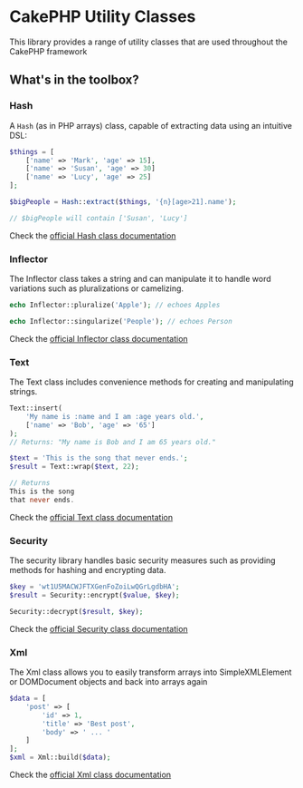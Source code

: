 # CakePHP Utility Classes

This library provides a range of utility classes that are used throughout the CakePHP framework

## What's in the toolbox?

### Hash

A ``Hash`` (as in PHP arrays) class, capable of extracting data using an intuitive DSL:

```php
$things = [
    ['name' => 'Mark', 'age' => 15],
    ['name' => 'Susan', 'age' => 30]
    ['name' => 'Lucy', 'age' => 25]
];

$bigPeople = Hash::extract($things, '{n}[age>21].name');

// $bigPeople will contain ['Susan', 'Lucy']
```

Check the [official Hash class documentation](http://book.cakephp.org/3.0/en/core-libraries/hash.html)

### Inflector

The Inflector class takes a string and can manipulate it to handle word variations
such as pluralizations or camelizing.

```php
echo Inflector::pluralize('Apple'); // echoes Apples

echo Inflector::singularize('People'); // echoes Person
```

Check the [official Inflector class documentation](http://book.cakephp.org/3.0/en/core-libraries/inflector.html)

### Text

The Text class includes convenience methods for creating and manipulating strings.

```php
Text::insert(
    'My name is :name and I am :age years old.',
    ['name' => 'Bob', 'age' => '65']
);
// Returns: "My name is Bob and I am 65 years old."

$text = 'This is the song that never ends.';
$result = Text::wrap($text, 22);

// Returns
This is the song
that never ends.
```

Check the [official Text class documentation](http://book.cakephp.org/3.0/en/core-libraries/text.html)

### Security

The security library handles basic security measures such as providing methods for hashing and encrypting data.

```php
$key = 'wt1U5MACWJFTXGenFoZoiLwQGrLgdbHA';
$result = Security::encrypt($value, $key);

Security::decrypt($result, $key);
```

Check the [official Security class documentation](http://book.cakephp.org/3.0/en/core-libraries/security.html)

### Xml

The Xml class allows you to easily transform arrays into SimpleXMLElement or DOMDocument objects
and back into arrays again

```php
$data = [
    'post' => [
        'id' => 1,
        'title' => 'Best post',
        'body' => ' ... '
    ]
];
$xml = Xml::build($data);
```

Check the [official Xml class documentation](http://book.cakephp.org/3.0/en/core-libraries/xml.html)
